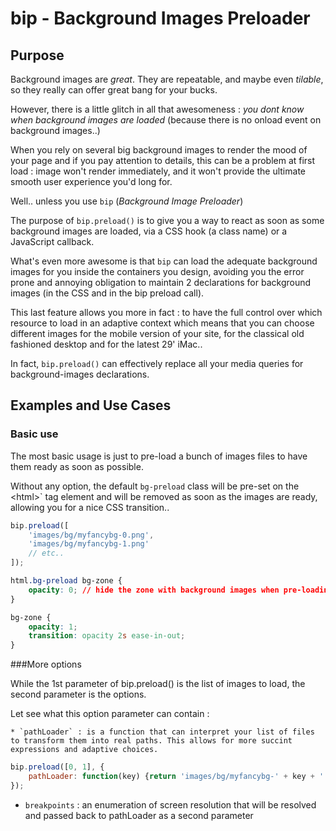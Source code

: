 bip - Background Images Preloader
=================================

Purpose
-------
Background images are _great_. They are repeatable, and maybe even _tilable_, so they really can offer great bang for your bucks.

However, there is a little glitch in all that awesomeness : _you dont know when background images are loaded_ (because there is no onload event on background images..)

When you rely on several big background images to render the mood of your page and if you pay attention to details, this can be a problem at first load : image won't render immediately, and it won't provide the ultimate smooth user experience you'd long for.

Well.. unless you use `bip` (_Background Image Preloader_)

The purpose of `bip.preload()` is to give you a way to react as soon as some background images are loaded, via a CSS hook (a class name) or a JavaScript callback.

What's even more awesome is that `bip` can load the adequate background images for you inside the containers you design, avoiding you the error prone and annoying obligation to maintain 2 declarations for background images (in the CSS and in the bip preload call).

This last feature allows you more in fact : to have the full control over which resource to load in an adaptive context which means that you can choose different images for the mobile version of your site, for the classical old fashioned desktop and for the latest 29' iMac..

In fact, `bip.preload()` can effectively replace all your media queries for background-images declarations.

Examples and Use Cases
----------------------

### Basic use

The most basic usage is just to pre-load a bunch of images files to have them ready as soon as possible.

Without any option, the default `bg-preload` class will be pre-set on the &lt;html&gt;` tag element and will be removed as soon as the images are ready, allowing you for a nice CSS transition..

```javascript
bip.preload([
    'images/bg/myfancybg-0.png',
    'images/bg/myfancybg-1.png'
    // etc..
]);
```

```css
html.bg-preload bg-zone {
	opacity: 0; // hide the zone with background images when pre-loading
}

bg-zone {
	opacity: 1;
	transition: opacity 2s ease-in-out;
}
```

###More options

While the 1st parameter of bip.preload() is the list of images to load, the second parameter is the options.

Let see what this option parameter can contain :

    * `pathLoader` : is a function that can interpret your list of files to transform them into real paths. This allows for more succint expressions and adaptive choices.

```javascript
bip.preload([0, 1], {
    pathLoader: function(key) {return 'images/bg/myfancybg-' + key + '.png';}
});
```

   * `breakpoints` : an enumeration of screen resolution that will be resolved and passed back to pathLoader as a second parameter
